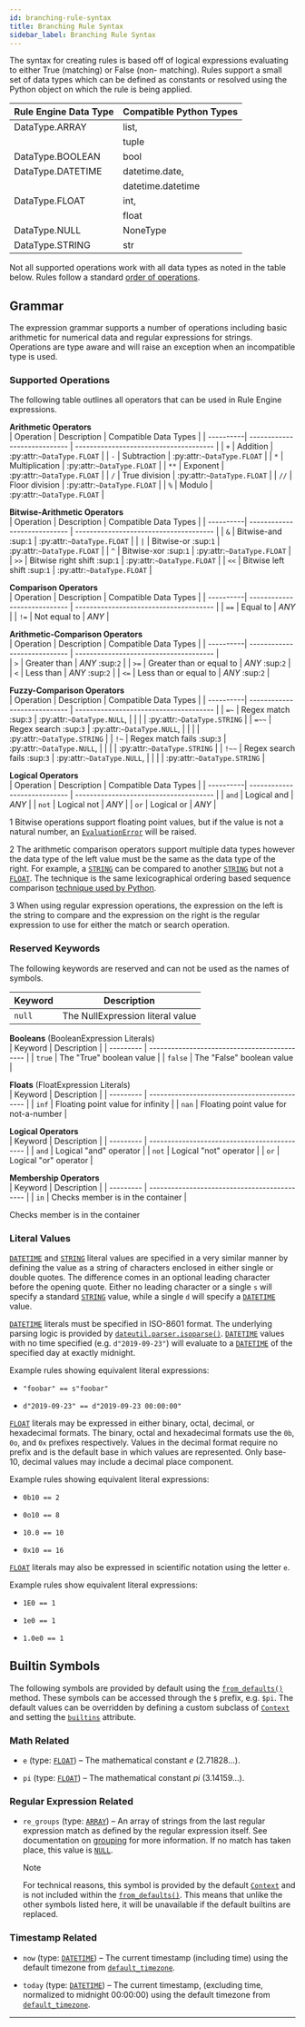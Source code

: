 ```yaml
---
id: branching-rule-syntax
title: Branching Rule Syntax
sidebar_label: Branching Rule Syntax
---
```



The syntax for creating rules is based off of logical expressions evaluating to either True (matching) or False (non- matching). Rules support a small set of data types which can be defined as constants or resolved using the Python object on which the rule is being applied.

  


| Rule Engine Data Type             | Compatible Python Types                                                  |
| --------------------------------- | ------------------------------------------------------------------------ |
| DataType.ARRAY    | list,             |
|                   | tuple             |
| DataType.BOOLEAN  | bool              |
| DataType.DATETIME | datetime.date,    |
|                   | datetime.datetime |
| DataType.FLOAT    | int,              |
|                   | float             |
| DataType.NULL     | NoneType          |
| DataType.STRING   | str               |




Not all supported operations work with all data types as noted in the table below. Rules follow a standard [order of operations](https://en.wikipedia.org/wiki/Order_of_operations#Programming_languages).

Grammar
-------------------------------------------------

The expression grammar supports a number of operations including basic arithmetic for numerical data and regular expressions for strings. Operations are type aware and will raise an exception when an incompatible type is used.

### Supported Operations
The following table outlines all operators that can be used in Rule Engine expressions.



**Arithmetic Operators**   
| Operation | Description                  | Compatible Data Types                  |
| ----------| ---------------------------- | -------------------------------------- |
| ``+``     | Addition                     | :py:attr:`~DataType.FLOAT`     |
| ``-``     | Subtraction                  | :py:attr:`~DataType.FLOAT`     |
| ``*``     | Multiplication               | :py:attr:`~DataType.FLOAT`     |
| ``**``    | Exponent                     | :py:attr:`~DataType.FLOAT`     |
| ``/``     | True division                | :py:attr:`~DataType.FLOAT`     |
| ``//``    | Floor division               | :py:attr:`~DataType.FLOAT`     |
| ``%``     | Modulo                       | :py:attr:`~DataType.FLOAT`     |


**Bitwise-Arithmetic Operators**      
| Operation | Description                  | Compatible Data Types                  |
| ----------| ---------------------------- | -------------------------------------- |
| ``&``     | Bitwise-and :sup:`1`         | :py:attr:`~DataType.FLOAT`     |
| ``|``     | Bitwise-or :sup:`1`          | :py:attr:`~DataType.FLOAT`     |
| ``^``     | Bitwise-xor :sup:`1`         | :py:attr:`~DataType.FLOAT`     |
| ``>>``    | Bitwise right shift :sup:`1` | :py:attr:`~DataType.FLOAT`     |
| ``<<``    | Bitwise left shift :sup:`1`  | :py:attr:`~DataType.FLOAT`     |


**Comparison Operators**      
| Operation | Description                  | Compatible Data Types                  |
| ----------| ---------------------------- | -------------------------------------- |
| ``==``    | Equal to                     | *ANY*                          |
| ``!=``    | Not equal to                 | *ANY*                          |


**Arithmetic-Comparison Operators**       
| Operation | Description                  | Compatible Data Types                  |
| ----------| ---------------------------- | -------------------------------------- |                                
| ``>``     | Greater than                 | *ANY* :sup:`2`                 |
| ``>=``    | Greater than or equal to     | *ANY* :sup:`2`                 |
| ``<``     | Less than                    | *ANY* :sup:`2`                 |
| ``<=``    | Less than or equal to        | *ANY* :sup:`2`                 |


 **Fuzzy-Comparison Operators**                                            
| Operation | Description                  | Compatible Data Types                  |
| ----------| ---------------------------- | -------------------------------------- |
| ``=~``    | Regex match :sup:`3`         | :py:attr:`~DataType.NULL`,     |
|           |                              | :py:attr:`~DataType.STRING`    |
| ``=~~``   | Regex search :sup:`3`        | :py:attr:`~DataType.NULL`,     |
|           |                              | :py:attr:`~DataType.STRING`    |
| ``!~``    | Regex match fails :sup:`3`   | :py:attr:`~DataType.NULL`,     |
|           |                              | :py:attr:`~DataType.STRING`    |
| ``!~~``   | Regex search fails :sup:`3`  | :py:attr:`~DataType.NULL`,     |
|           |                              | :py:attr:`~DataType.STRING`    |

**Logical Operators**                                                     
| Operation | Description                  | Compatible Data Types                  |
| ----------| ---------------------------- | -------------------------------------- |
| ``and``   | Logical and                  | *ANY*                          |
| ``not``   | Logical not                  | *ANY*                          |
| ``or``    | Logical or                   | *ANY*                          |


1 Bitwise operations support floating point values, but if the value is not a natural number, an [`EvaluationError`](rule_engine/errors.html#rule_engine.errors.EvaluationError "rule_engine.errors.EvaluationError") will be raised.

2 The arithmetic comparison operators support multiple data types however the data type of the left value must be the same as the data type of the right. For example, a [`STRING`](rule_engine/ast.html#rule_engine.ast.DataType.STRING "rule_engine.ast.DataType.STRING") can be compared to another [`STRING`](rule_engine/ast.html#rule_engine.ast.DataType.STRING "rule_engine.ast.DataType.STRING") but not a [`FLOAT`](rule_engine/ast.html#rule_engine.ast.DataType.FLOAT "rule_engine.ast.DataType.FLOAT"). The technique is the same lexicographical ordering based sequence comparison [technique used by Python](https://docs.python.org/3/tutorial/datastructures.html#comparing-sequences-and-other-types).

3 When using regular expression operations, the expression on the left is the string to compare and the expression on the right is the regular expression to use for either the match or search operation.

### Reserved Keywords

The following keywords are reserved and can not be used as the names of symbols.

| Keyword   | Description                                  |
| --------- | -------------------------------------------- |
| ``null``  | The NullExpression literal value |

 **Booleans** (BooleanExpression Literals)    
| Keyword   | Description                                  |
| --------- | -------------------------------------------- |
| ``true``  | The "True" boolean value                     |
| ``false`` | The "False" boolean value                    |

 **Floats** (FloatExpression Literals)        
| Keyword   | Description                                  |
| --------- | -------------------------------------------- |
| ``inf``   | Floating point value for infinity            |
| ``nan``   | Floating point value for not-a-number        |

 **Logical Operators**                                    
| Keyword   | Description                                  |
| --------- | -------------------------------------------- |
| ``and``   | Logical "and" operator                       |
| ``not``   | Logical "not" operator                       |
| ``or``    | Logical "or" operator                        |

**Membership Operators**                                 
| Keyword   | Description                                  |
| --------- | -------------------------------------------- |
| ``in``    | Checks member is in the container            |


Checks member is in the container

### Literal Values
[`DATETIME`](rule_engine/ast.html#rule_engine.ast.DataType.DATETIME "rule_engine.ast.DataType.DATETIME") and [`STRING`](rule_engine/ast.html#rule_engine.ast.DataType.STRING "rule_engine.ast.DataType.STRING") literal values are specified in a very similar manner by defining the value as a string of characters enclosed in either single or double quotes. The difference comes in an optional leading character before the opening quote. Either no leading character or a single `s` will specify a standard [`STRING`](rule_engine/ast.html#rule_engine.ast.DataType.STRING "rule_engine.ast.DataType.STRING") value, while a single `d` will specify a [`DATETIME`](rule_engine/ast.html#rule_engine.ast.DataType.DATETIME "rule_engine.ast.DataType.DATETIME") value.

[`DATETIME`](rule_engine/ast.html#rule_engine.ast.DataType.DATETIME "rule_engine.ast.DataType.DATETIME") literals must be specified in ISO-8601 format. The underlying parsing logic is provided by [`dateutil.parser.isoparse()`](https://dateutil.readthedocs.io/en/stable/parser.html#dateutil.parser.isoparse "(in dateutil v2.8.1)"). [`DATETIME`](rule_engine/ast.html#rule_engine.ast.DataType.DATETIME "rule_engine.ast.DataType.DATETIME") values with no time specified (e.g. `d"2019-09-23"`) will evaluate to a [`DATETIME`](rule_engine/ast.html#rule_engine.ast.DataType.DATETIME "rule_engine.ast.DataType.DATETIME") of the specified day at exactly midnight.

Example rules showing equivalent literal expressions:

*   `"foobar" == s"foobar"`
    
*   `d"2019-09-23" == d"2019-09-23 00:00:00"`
    

[`FLOAT`](rule_engine/ast.html#rule_engine.ast.DataType.FLOAT "rule_engine.ast.DataType.FLOAT") literals may be expressed in either binary, octal, decimal, or hexadecimal formats. The binary, octal and hexadecimal formats use the `0b`, `0o`, and `0x` prefixes respectively. Values in the decimal format require no prefix and is the default base in which values are represented. Only base-10, decimal values may include a decimal place component.

Example rules showing equivalent literal expressions:

*   `0b10 == 2`
    
*   `0o10 == 8`
    
*   `10.0 == 10`
    
*   `0x10 == 16`
    

[`FLOAT`](rule_engine/ast.html#rule_engine.ast.DataType.FLOAT "rule_engine.ast.DataType.FLOAT") literals may also be expressed in scientific notation using the letter `e`.

Example rules show equivalent literal expressions:

*   `1E0 == 1`
    
*   `1e0 == 1`
    
*   `1.0e0 == 1`
    

Builtin Symbols
-----------------------------------------------------------------

The following symbols are provided by default using the [`from_defaults()`](rule_engine/engine.html#rule_engine.engine.Builtins.from_defaults "rule_engine.engine.Builtins.from_defaults") method. These symbols can be accessed through the `$` prefix, e.g. `$pi`. The default values can be overridden by defining a custom subclass of [`Context`](rule_engine/engine.html#rule_engine.engine.Context "rule_engine.engine.Context") and setting the [`builtins`](rule_engine/engine.html#rule_engine.engine.Context.builtins "rule_engine.engine.Context.builtins") attribute.

### Math Related

*   `e` (type: [`FLOAT`](rule_engine/ast.html#rule_engine.ast.DataType.FLOAT "rule_engine.ast.DataType.FLOAT")) – The mathematical constant _e_ (2.71828…).
    
*   `pi` (type: [`FLOAT`](rule_engine/ast.html#rule_engine.ast.DataType.FLOAT "rule_engine.ast.DataType.FLOAT")) – The mathematical constant _pi_ (3.14159…).
    

### Regular Expression Related

*   `re_groups` (type: [`ARRAY`](rule_engine/ast.html#rule_engine.ast.DataType.ARRAY "rule_engine.ast.DataType.ARRAY")) – An array of strings from the last regular expression match as defined by the regular expression itself. See documentation on [grouping](https://docs.python.org/3/howto/regex.html#grouping) for more information. If no match has taken place, this value is [`NULL`](rule_engine/ast.html#rule_engine.ast.DataType.NULL "rule_engine.ast.DataType.NULL").
    
    Note
    
    For technical reasons, this symbol is provided by the default [`Context`](rule_engine/engine.html#rule_engine.engine.Context "rule_engine.engine.Context") and is not included within the [`from_defaults()`](rule_engine/engine.html#rule_engine.engine.Builtins.from_defaults "rule_engine.engine.Builtins.from_defaults"). This means that unlike the other symbols listed here, it will be unavailable if the default builtins are replaced.
    

### Timestamp Related
*   `now` (type: [`DATETIME`](rule_engine/ast.html#rule_engine.ast.DataType.DATETIME "rule_engine.ast.DataType.DATETIME")) – The current timestamp (including time) using the default timezone from [`default_timezone`](rule_engine/engine.html#rule_engine.engine.Context.default_timezone "rule_engine.engine.Context.default_timezone").
    
*   `today` (type: [`DATETIME`](rule_engine/ast.html#rule_engine.ast.DataType.DATETIME "rule_engine.ast.DataType.DATETIME")) – The current timestamp, (excluding time, normalized to midnight 00:00:00) using the default timezone from [`default_timezone`](rule_engine/engine.html#rule_engine.engine.Context.default_timezone "rule_engine.engine.Context.default_timezone").
    
* * *
